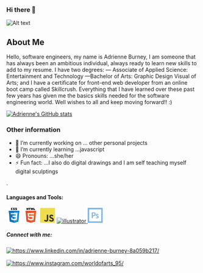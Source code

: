 
### Hi there 👋

![Alt text](https://res.cloudinary.com/djvsxf3n4/image/upload/v1626139391/github_banner_whrz8a.jpg)

## About Me

Hello, software engineers, my name is Adrienne Burney, I am someone that has always been an ambitious individual, always ready to learn new skills to add to my resume. I have two degrees: — Associate of Applied Science: Entertainment and Technology —Bachelor of Arts: Graphic Design Visual of Arts; and I have a certificate for front-end web developer from an online boot camp called Skillcrush. Everything that I have learned over these past few years has given me the basics skills needed for the software engineering world.
Well wishes to all and keep moving forward!! :)

<!--**Adrienne-B/Adrienne-B** is a ✨ _special_ ✨ repository because its `README.md` (this file) appears on your GitHub profile.-->

[![Adrienne's GitHub stats](https://github-readme-stats.vercel.app/api?username=Adrienne-B)](https://github.com/Adrienne-B/github-readme-stats)

### Other information

- 🔭 I’m currently working on ... other personal projects
- 🌱 I’m currently learning ...javascript
- 😄 Pronouns: ...she/her
- ⚡ Fun fact: ...I also do digital drawings and I am self teaching myself digital sculptings
<!---  Use the regular html comment to hide comments on here-->

<!--- 👯 ( they were place under the second list above I’m looking to collaborate on ...-->
<!--- 🤔 I’m looking for help with ...-->
<!--- 💬 Ask me about ...-->
<!--- 📫 How to reach me: ..-->.


<h4 align="left">Languages and Tools:</h4>
<p align="left"> <a href="https://www.w3schools.com/css/" target="_blank"><img src="https://raw.githubusercontent.com/devicons/devicon/master/icons/css3/css3-original-wordmark.svg" alt="css3" width="40" height="40"/></a> <a href="https://www.w3.org/html/" target="_blank"><img src="https://raw.githubusercontent.com/devicons/devicon/master/icons/html5/html5-original-wordmark.svg" alt="html5" width="40" height="40"/></a>  <img src="https://raw.githubusercontent.com/devicons/devicon/master/icons/javascript/javascript-original.svg" alt="javascript" width="40" height="40"/></a>  <a href="https://www.adobe.com/in/products/illustrator.html" target="_blank"> <img src="https://www.vectorlogo.zone/logos/adobe_illustrator/adobe_illustrator-icon.svg" alt="illustrator" width="40" height="40"/> </a> <a href="https://developer.mozilla.org/en-US/docs/Web/JavaScript" target="_blank">  <a href="https://www.photoshop.com/en" target="_blank">  <img src="https://raw.githubusercontent.com/devicons/devicon/master/icons/photoshop/photoshop-line.svg" alt="photoshop" width="40" height="40"/></a></p>



<h5 align="left">Connect with me:</h5>
<p align="left">
<a href="https://linkedin.com/in/https://www.linkedin.com/in/adrienne-burney-8a059b217/" target="_blank"><img align="center" src="https://raw.githubusercontent.com/rahuldkjain/github-profile-readme-generator/master/src/images/icons/Social/linked-in-alt.svg" alt="https://www.linkedin.com/in/adrienne-burney-8a059b217/" height="30" width="40" /></a> </p><a href="https://instagram.com/https://www.instagram.com/worldofarts_95/" target="blank"><img align="center" src="https://raw.githubusercontent.com/rahuldkjain/github-profile-readme-generator/master/src/images/icons/Social/instagram.svg" alt="https://www.instagram.com/worldofarts_95/" height="30" width="40" /></a>
</p>


